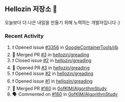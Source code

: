 ## Hellozin 저장소 🐥

오늘보다 더 나은 내일을 만들기 위해 노력하는 개발자입니다 :)

### Recent Activity

<!--START_SECTION:activity-->
1. ❗️ Opened issue [#3356](https://github.com/GoogleContainerTools/jib/issues/3356) in [GoogleContainerTools/jib](https://github.com/GoogleContainerTools/jib)
2. 🎉 Merged PR [#3](https://github.com/hellozin/greading/pull/3) in [hellozin/greading](https://github.com/hellozin/greading)
3. ❗️ Closed issue [#2](https://github.com/hellozin/greading/issues/2) in [hellozin/greading](https://github.com/hellozin/greading)
4. 💪 Opened PR [#3](https://github.com/hellozin/greading/pull/3) in [hellozin/greading](https://github.com/hellozin/greading)
5. ❗️ Opened issue [#2](https://github.com/hellozin/greading/issues/2) in [hellozin/greading](https://github.com/hellozin/greading)
6. ❗️ Opened issue [#1](https://github.com/hellozin/greading/issues/1) in [hellozin/greading](https://github.com/hellozin/greading)
7. 🎉 Merged PR [#160](https://github.com/0ofKIM/AlgorithmStudy/pull/160) in [0ofKIM/AlgorithmStudy](https://github.com/0ofKIM/AlgorithmStudy)
8. 🗣 Commented on [#160](https://github.com/0ofKIM/AlgorithmStudy/issues/160) in [0ofKIM/AlgorithmStudy](https://github.com/0ofKIM/AlgorithmStudy)
<!--END_SECTION:activity-->
<!--From https://github.com/jamesgeorge007/github-activity-readme-->

